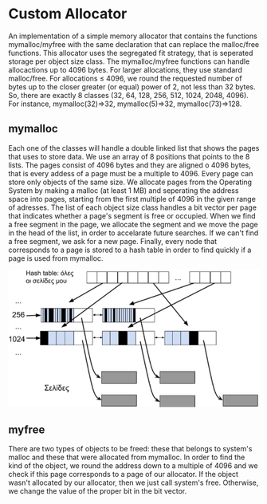 # Custom Allocator
An implementation of a simple memory allocator that contains the functions mymalloc/myfree with the same declaration that 
can replace the malloc/free functions. This allocator uses the segregated fit strategy, that is seperated storage per object 
size class. The mymalloc/myfree functions can handle allocactions up to 4096 bytes. For larger allocations, they use standard 
malloc/free. For allocations ≤ 4096, we round the requested number of bytes up to the closer greater (or equal) power of 2, not 
less than 32 bytes. So, there are exactly 8 classes (32, 64, 128, 256, 512, 1024, 2048, 4096). For instance, mymalloc(32)⇒32, 
mymalloc(5)⇒32, mymalloc(73)⇒128.

## mymalloc
Each one of the classes will handle a double linked list that shows the pages that uses to store data. We use an array of 8 
positions that points to the 8 lists. The pages consist of 4096 bytes and they are aligned o 4096 bytes, that is every addess
of a page must be a multiple to 4096. Every page can store only objects of the same size. We allocate pages from the Operating 
System by making a malloc (at least 1 MB) and seperating the address space into pages, starting from the first multiple of 4096
in the given range of adresses. The list of each object size class handles a bit vector per page that indicates whether a page's
segment is free or occupied. When we find a free segment in the page, we allocate the segment and we move the page in the head
of the list, in order to accelarate future searches. If we can't find a free segment, we ask for a new page. Finally, every node 
that corresponds to a page is stored to a hash table in order to find quickly if a page is used from mymalloc.

![schema](https://github.com/patschris/CustomAllocator/blob/master/schema.png)

## myfree
There are two types of objects to be freed: these that belongs to system's malloc and these that were allocated from mymalloc. 
In order to find the kind of the object, we round the address down to a multiple of 4096 and we check if this page corresponds
to a page of our allocator. If the object wasn't allocated by our allocator, then we just call system's free. Otherwise, we 
change the value of the proper bit in the bit vector.
